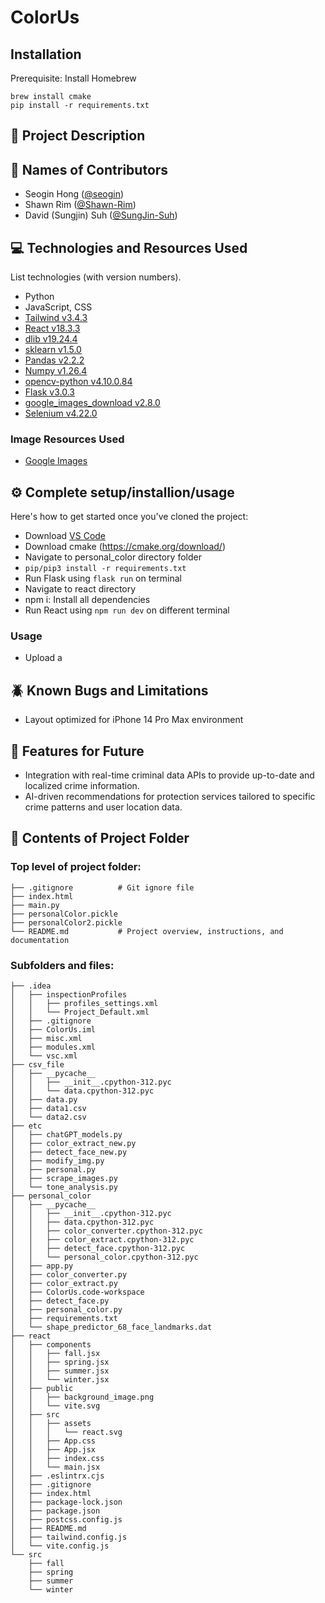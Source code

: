 # ColorUs

## Installation

Prerequisite: Install Homebrew

```
brew install cmake
pip install -r requirements.txt
```
## 📖 Project Description



## 💞 Names of Contributors

- Seogin Hong ([@seogin](https://github.com/seogin))
- Shawn Rim ([@Shawn-Rim](https://github.com/Shawn-Rim))
- David (Sungjin) Suh ([@SungJin-Suh](https://github.com/SungJin-Suh))


## 💻 Technologies and Resources Used

List technologies (with version numbers).

- Python
- JavaScript, CSS
- [Tailwind v3.4.3](https://tailwindcss.com/)
- [React v18.3.3](https://react.dev/)
- [dlib v19.24.4](https://pypi.org/project/dlib/)
- [sklearn v1.5.0](https://scikit-learn.org/stable/)
- [Pandas v2.2.2](https://pandas.pydata.org/)
- [Numpy v1.26.4](https://numpy.org/)
- [opencv-python v4.10.0.84](https://opencv.org/)
- [Flask v3.0.3](https://flask.palletsprojects.com/en/3.0.x/)
- [google_images_download v2.8.0](https://pypi.org/project/google_images_download/)
- [Selenium v4.22.0](https://www.selenium.dev/)


### Image Resources Used

- [Google Images](https://images.google.com/)

## ⚙️ Complete setup/installion/usage

Here's how to get started once you've cloned the project:

- Download [VS Code](https://code.visualstudio.com/)
- Download cmake (https://cmake.org/download/)
- Navigate to personal_color directory folder
- ```pip/pip3 install -r requirements.txt```
- Run Flask using ```flask run``` on terminal
- Navigate to react directory
- npm i: Install all dependencies
- Run React using ```npm run dev``` on different terminal


### Usage

- Upload a 


## 🪲 Known Bugs and Limitations

- Layout optimized for iPhone 14 Pro Max environment

## 🔮 Features for Future

- Integration with real-time criminal data APIs to provide up-to-date and localized crime information.
- AI-driven recommendations for protection services tailored to specific crime patterns and user location data.

## 📂 Contents of Project Folder

###     Top level of project folder:
```
├── .gitignore          # Git ignore file
├── index.html
├── main.py
├── personalColor.pickle
├── personalColor2.pickle
└── README.md           # Project overview, instructions, and documentation
```

### Subfolders and files:
```
├── .idea                  
│   ├── inspectionProfiles
│   │   ├── profiles_settings.xml
│   │   └── Project_Default.xml
│   ├── .gitignore
│   ├── ColorUs.iml
│   ├── misc.xml
│   ├── modules.xml
│   └── vsc.xml
├── csv_file                   
│   ├── __pycache__
│   │   ├── __init__.cpython-312.pyc
│   │   └── data.cpython-312.pyc
│   ├── data.py
│   ├── data1.csv
│   └── data2.csv
├── etc
│   ├── chatGPT_models.py
│   ├── color_extract_new.py
│   ├── detect_face_new.py
│   ├── modify_img.py
│   ├── personal.py
│   ├── scrape_images.py
│   └── tone_analysis.py
├── personal_color                  
│   ├── __pycache__
│   │   ├── __init__.cpython-312.pyc
│   │   ├── data.cpython-312.pyc
│   │   ├── color_converter.cpython-312.pyc
│   │   ├── color_extract.cpython-312.pyc
│   │   ├── detect_face.cpython-312.pyc
│   │   └── personal_color.cpython-312.pyc
│   ├── app.py
│   ├── color_converter.py
│   ├── color_extract.py
│   ├── ColorUs.code-workspace
│   ├── detect_face.py
│   ├── personal_color.py
│   ├── requirements.txt
│   └── shape_predictor_68_face_landmarks.dat
├── react                    
│   ├── components            
│   │   ├── fall.jsx                   
│   │   ├── spring.jsx                  
│   │   ├── summer.jsx
│   │   └── winter.jsx   
│   ├── public  
│   │   ├── background_image.png
│   │   └── vite.svg            
│   ├── src     
│   │   ├── assets
│   │   │   └── react.svg
│   │   ├── App.css
│   │   ├── App.jsx
│   │   ├── index.css
│   │   └── main.jsx             
│   ├── .eslintrx.cjs                    
│   ├── .gitignore
│   ├── index.html
│   ├── package-lock.json
│   ├── package.json
│   ├── postcss.config.js
│   ├── README.md
│   ├── tailwind.config.js
│   └── vite.config.js
└── src                    
    ├── fall          
    ├── spring          
    ├── summer
    └── winter 
```
